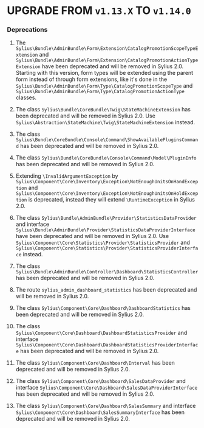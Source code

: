# UPGRADE FROM `v1.13.X` TO `v1.14.0`

### Deprecations

1. The `Sylius\Bundle\AdminBundle\Form\Extension\CatalogPromotionScopeTypeExtension` and `Sylius\Bundle\AdminBundle\Form\Extension\CatalogPromotionActionTypeExtension` 
   have been deprecated and will be removed in Sylius 2.0. Starting with this version, form types will be extended using 
   the parent form instead of through form extensions, like it's done in the `Sylius\Bundle\AdminBundle\Form\Type\CatalogPromotionScopeType` 
   and `Sylius\Bundle\AdminBundle\Form\Type\CatalogPromotionActionType` classes.

1. The class `Sylius\Bundle\CoreBundle\Twig\StateMachineExtension` has been deprecated and will be removed in Sylius 2.0. Use `Sylius\Abstraction\StateMachine\Twig\StateMachineExtension` instead.

1. The class `Sylius\Bundle\CoreBundle\Console\Command\ShowAvailablePluginsCommand` has been deprecated and will be removed in Sylius 2.0.

1. The class `Sylius\Bundle\CoreBundle\Console\Command\Model\PluginInfo` has been deprecated and will be removed in Sylius 2.0.

1. Extending `\InvalidArgumentException` by `Sylius\Component\Core\Inventory\Exception\NotEnoughUnitsOnHandException` 
   and `Sylius\Component\Core\Inventory\Exception\NotEnoughUnitsOnHoldException` is deprecated, instead they will extend 
   `\RuntimeException` in Sylius 2.0.

1. The class `Sylius\Bundle\AdminBundle\Provider\StatisticsDataProvider` and interface `Sylius\Bundle\AdminBundle\Provider\StatisticsDataProviderInterface` have been deprecated and will be removed in Sylius 2.0. Use `Sylius\Component\Core\Statistics\Provider\StatisticsProvider` and `Sylius\Component\Core\Statistics\Provider\StatisticsProviderInterface` instead.

1. The class `Sylius\Bundle\AdminBundle\Controller\Dashboard\StatisticsController` has been deprecated and will be removed in Sylius 2.0.

1. The route `sylius_admin_dashboard_statistics` has been deprecated and will be removed in Sylius 2.0.

1. The class `Sylius\Component\Core\Dashboard\DashboardStatistics` has been deprecated and will be removed in Sylius 2.0.

1. The class `Sylius\Component\Core\Dashboard\DashboardStatisticsProvider` and interface `Sylius\Component\Core\Dashboard\DashboardStatisticsProviderInterface` has been deprecated and will be removed in Sylius 2.0.

1. The class `Sylius\Component\Core\Dashboard\Interval` has been deprecated and will be removed in Sylius 2.0.

1. The class `Sylius\Component\Core\Dashboard\SalesDataProvider` and interface `Sylius\Component\Core\Dashboard\SalesDataProviderInterface` has been deprecated and will be removed in Sylius 2.0.

1. The class `Sylius\Component\Core\Dashboard\SalesSummary` and interface `Sylius\Component\Core\Dashboard\SalesSummaryInterface` has been deprecated and will be removed in Sylius 2.0.
